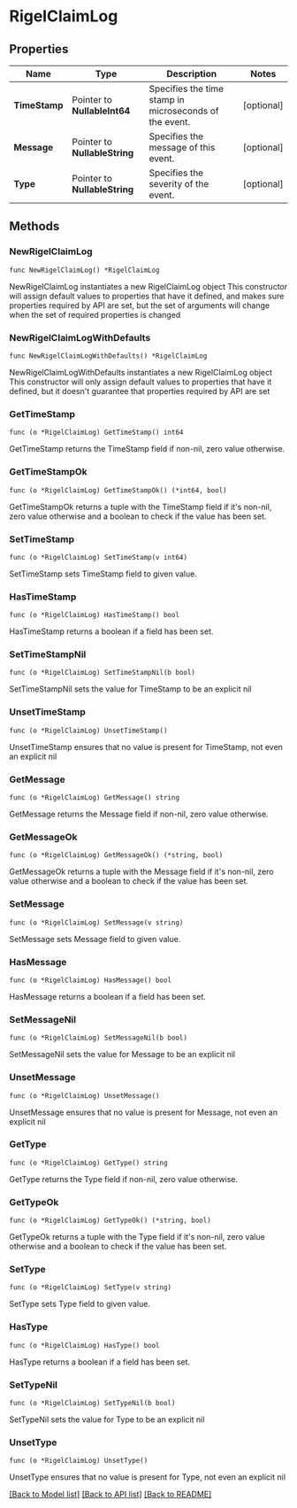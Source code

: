 # RigelClaimLog

## Properties

Name | Type | Description | Notes
------------ | ------------- | ------------- | -------------
**TimeStamp** | Pointer to **NullableInt64** | Specifies the time stamp in microseconds of the event. | [optional] 
**Message** | Pointer to **NullableString** | Specifies the message of this event. | [optional] 
**Type** | Pointer to **NullableString** | Specifies the severity of the event. | [optional] 

## Methods

### NewRigelClaimLog

`func NewRigelClaimLog() *RigelClaimLog`

NewRigelClaimLog instantiates a new RigelClaimLog object
This constructor will assign default values to properties that have it defined,
and makes sure properties required by API are set, but the set of arguments
will change when the set of required properties is changed

### NewRigelClaimLogWithDefaults

`func NewRigelClaimLogWithDefaults() *RigelClaimLog`

NewRigelClaimLogWithDefaults instantiates a new RigelClaimLog object
This constructor will only assign default values to properties that have it defined,
but it doesn't guarantee that properties required by API are set

### GetTimeStamp

`func (o *RigelClaimLog) GetTimeStamp() int64`

GetTimeStamp returns the TimeStamp field if non-nil, zero value otherwise.

### GetTimeStampOk

`func (o *RigelClaimLog) GetTimeStampOk() (*int64, bool)`

GetTimeStampOk returns a tuple with the TimeStamp field if it's non-nil, zero value otherwise
and a boolean to check if the value has been set.

### SetTimeStamp

`func (o *RigelClaimLog) SetTimeStamp(v int64)`

SetTimeStamp sets TimeStamp field to given value.

### HasTimeStamp

`func (o *RigelClaimLog) HasTimeStamp() bool`

HasTimeStamp returns a boolean if a field has been set.

### SetTimeStampNil

`func (o *RigelClaimLog) SetTimeStampNil(b bool)`

 SetTimeStampNil sets the value for TimeStamp to be an explicit nil

### UnsetTimeStamp
`func (o *RigelClaimLog) UnsetTimeStamp()`

UnsetTimeStamp ensures that no value is present for TimeStamp, not even an explicit nil
### GetMessage

`func (o *RigelClaimLog) GetMessage() string`

GetMessage returns the Message field if non-nil, zero value otherwise.

### GetMessageOk

`func (o *RigelClaimLog) GetMessageOk() (*string, bool)`

GetMessageOk returns a tuple with the Message field if it's non-nil, zero value otherwise
and a boolean to check if the value has been set.

### SetMessage

`func (o *RigelClaimLog) SetMessage(v string)`

SetMessage sets Message field to given value.

### HasMessage

`func (o *RigelClaimLog) HasMessage() bool`

HasMessage returns a boolean if a field has been set.

### SetMessageNil

`func (o *RigelClaimLog) SetMessageNil(b bool)`

 SetMessageNil sets the value for Message to be an explicit nil

### UnsetMessage
`func (o *RigelClaimLog) UnsetMessage()`

UnsetMessage ensures that no value is present for Message, not even an explicit nil
### GetType

`func (o *RigelClaimLog) GetType() string`

GetType returns the Type field if non-nil, zero value otherwise.

### GetTypeOk

`func (o *RigelClaimLog) GetTypeOk() (*string, bool)`

GetTypeOk returns a tuple with the Type field if it's non-nil, zero value otherwise
and a boolean to check if the value has been set.

### SetType

`func (o *RigelClaimLog) SetType(v string)`

SetType sets Type field to given value.

### HasType

`func (o *RigelClaimLog) HasType() bool`

HasType returns a boolean if a field has been set.

### SetTypeNil

`func (o *RigelClaimLog) SetTypeNil(b bool)`

 SetTypeNil sets the value for Type to be an explicit nil

### UnsetType
`func (o *RigelClaimLog) UnsetType()`

UnsetType ensures that no value is present for Type, not even an explicit nil

[[Back to Model list]](../README.md#documentation-for-models) [[Back to API list]](../README.md#documentation-for-api-endpoints) [[Back to README]](../README.md)


